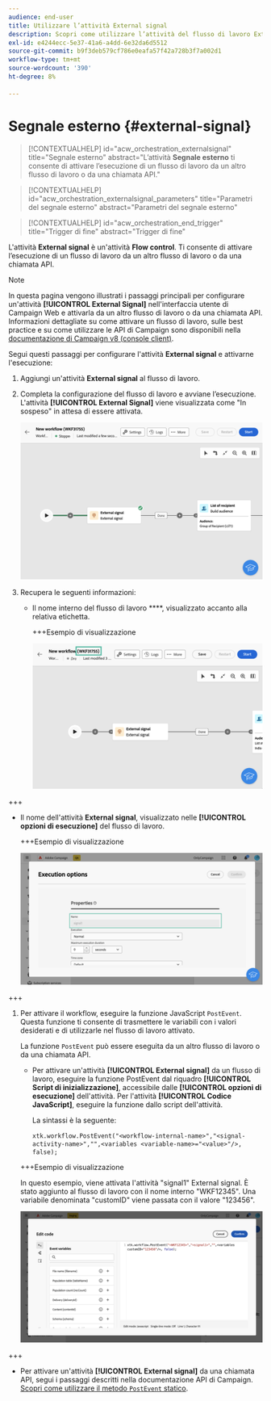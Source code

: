 ```yaml
---
audience: end-user
title: Utilizzare l’attività External signal
description: Scopri come utilizzare l’attività del flusso di lavoro External signal
exl-id: e4244ecc-5e37-41a6-a4dd-6e32da6d5512
source-git-commit: b9f3deb579cf786e0eafa57f42a728b3f7a002d1
workflow-type: tm+mt
source-wordcount: '390'
ht-degree: 8%

---
```


# Segnale esterno {#external-signal}

<!--External Signal End-->

>[!CONTEXTUALHELP]
>id="acw_orchestration_externalsignal"
>title="Segnale esterno"
>abstract="L’attività **Segnale esterno** ti consente di attivare l’esecuzione di un flusso di lavoro da un altro flusso di lavoro o da una chiamata API."

>[!CONTEXTUALHELP]
>id="acw_orchestration_externalsignal_parameters"
>title="Parametri del segnale esterno"
>abstract="Parametri del segnale esterno"

>[!CONTEXTUALHELP]
>id="acw_orchestration_end_trigger"
>title="Trigger di fine"
>abstract="Trigger di fine"

L&#39;attività **External signal** è un&#39;attività **Flow control**. Ti consente di attivare l’esecuzione di un flusso di lavoro da un altro flusso di lavoro o da una chiamata API.

>[!NOTE]
>
>In questa pagina vengono illustrati i passaggi principali per configurare un&#39;attività **[!UICONTROL External Signal]** nell&#39;interfaccia utente di Campaign Web e attivarla da un altro flusso di lavoro o da una chiamata API. Informazioni dettagliate su come attivare un flusso di lavoro, sulle best practice e su come utilizzare le API di Campaign sono disponibili nella [documentazione di Campaign v8 (console client)](https://experienceleague.adobe.com/en/docs/campaign/automation/workflows/advanced-management/javascript-in-workflows#trigger-example).

Segui questi passaggi per configurare l&#39;attività **External signal** e attivarne l&#39;esecuzione:

1. Aggiungi un&#39;attività **External signal** al flusso di lavoro.

1. Completa la configurazione del flusso di lavoro e avviane l’esecuzione. L&#39;attività **[!UICONTROL External Signal]** viene visualizzata come &quot;In sospeso&quot; in attesa di essere attivata.

   ![La schermata mostra l&#39;attività External Signal in uno stato in sospeso.](../assets/external-signal-pending.png)

1. Recupera le seguenti informazioni:

   * Il nome interno del flusso di lavoro ****, visualizzato accanto alla relativa etichetta.

     +++Esempio di visualizzazione

     ![La schermata mostra il nome interno del flusso di lavoro accanto alla relativa etichetta.](../assets/external-signal-workflow-name.png)

+++

   * Il nome dell&#39;attività **External signal**, visualizzato nelle **[!UICONTROL opzioni di esecuzione]** del flusso di lavoro.

     +++Esempio di visualizzazione

     ![La schermata mostra il nome dell&#39;attività External Signal nelle opzioni di esecuzione.](../assets/external-signal-name.png)

+++

1. Per attivare il workflow, eseguire la funzione JavaScript `PostEvent`. Questa funzione ti consente di trasmettere le variabili con i valori desiderati e di utilizzarle nel flusso di lavoro attivato.

   La funzione `PostEvent` può essere eseguita da un altro flusso di lavoro o da una chiamata API.

   * Per attivare un&#39;attività **[!UICONTROL External signal]** da un flusso di lavoro, eseguire la funzione PostEvent dal riquadro **[!UICONTROL Script di inizializzazione]**, accessibile dalle **[!UICONTROL opzioni di esecuzione]** dell&#39;attività. Per l&#39;attività **[!UICONTROL Codice JavaScript]**, eseguire la funzione dallo script dell&#39;attività.

     La sintassi è la seguente:

     ```
     xtk.workflow.PostEvent("<workflow-internal-name>","<signal-activity-name>","",<variables <variable-name>="<value>"/>, false);
     ```

   +++Esempio di visualizzazione

   In questo esempio, viene attivata l&#39;attività &quot;signal1&quot; External signal. È stato aggiunto al flusso di lavoro con il nome interno &quot;WKF12345&quot;. Una variabile denominata &quot;customID&quot; viene passata con il valore &quot;123456&quot;.

   ![La schermata mostra un esempio di attivazione dell&#39;attività External Signal tramite la funzione PostEvent.](../assets/external-signal-sample.png)

+++

   * Per attivare un&#39;attività **[!UICONTROL External signal]** da una chiamata API, segui i passaggi descritti nella documentazione API di Campaign. [Scopri come utilizzare il metodo `PostEvent` statico](https://experienceleague.adobe.com/developer/campaign-api/api/sm-workflow-PostEvent.html).